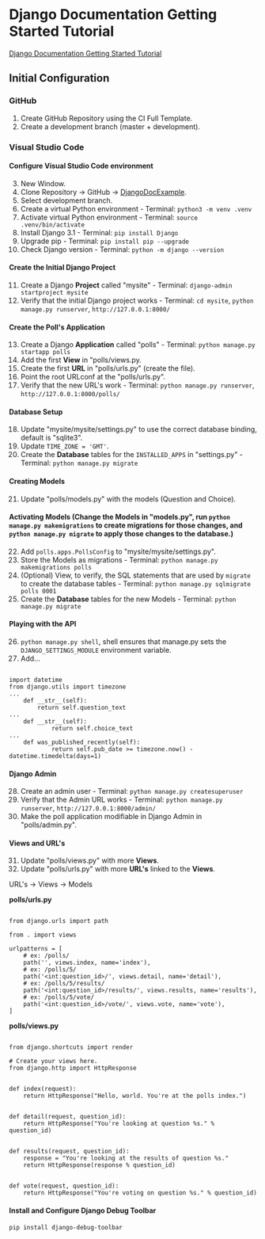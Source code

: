 # Django Documentation Getting Started Tutorial

[Django Documentation Getting Started Tutorial](https://docs.djangoproject.com/en/3.1/intro/)

## Initial Configuration

### GitHub

1. Create GitHub Repository using the CI Full Template.
2. Create a development branch (master + development).

### Visual Studio Code

#### Configure Visual Studio Code environment

3. New Window.
4. Clone Repository -> GitHub -> [DjangoDocExample](https://github.com/NaoiseGaffney/DjangoDocExample).
5. Select development branch.
6. Create a virtual Python environment - Terminal: `python3 -m venv .venv`
7. Activate virtual Python environment - Terminal: `source .venv/bin/activate`
8. Install Django 3.1 - Terminal: `pip install Django`
9. Upgrade pip - Terminal: `pip install pip --upgrade`
10. Check Django version - Terminal: `python -m django --version`

#### Create the Initial Django Project

11. Create a Django **Project** called "mysite" - Terminal: `django-admin startproject mysite`
12. Verify that the initial Django project works - Terminal: `cd mysite`, `python manage.py runserver`, `http://127.0.0.1:8000/`

#### Create the Poll's Application

13. Create a Django **Application** called "polls" - Terminal: `python manage.py startapp polls`
14. Add the first **View** in "polls/views.py.
15. Create the first **URL** in "polls/urls.py" (create the file).
16. Point the root URLconf at the "polls/urls.py".
17. Verify that the new URL's work -  Terminal: `python manage.py runserver`, `http://127.0.0.1:8000/polls/`

#### Database Setup

18. Update "mysite/mysite/settings.py" to use the correct database binding, default is "sqlite3".
19. Update `TIME_ZONE = 'GMT'`.
20. Create the **Database** tables for the `INSTALLED_APPS` in "settings.py" - Terminal: `python manage.py migrate`

#### Creating Models

21. Update "polls/models.py" with the models (Question and Choice).

#### Activating Models (Change the Models in "models.py", run `python manage.py makemigrations` to create migrations for those changes, and `python manage.py migrate` to apply those changes to the database.)

22. Add `polls.apps.PollsConfig` to "mysite/mysite/settings.py".
23. Store the Models as migrations - Terminal: `python manage.py makemigrations polls`
24. (Optional) View, to verify, the SQL statements that are used by `migrate` to create the database tables - Terminal: `python manage.py sqlmigrate polls 0001`
25. Create the **Database** tables for the new Models - Terminal: `python manage.py migrate`

#### Playing with the API

26. `python manage.py shell`, shell ensures that manage.py sets the `DJANGO_SETTINGS_MODULE` environment variable.
27. Add...

```

import datetime
from django.utils import timezone
...
    def __str__(self):
        return self.question_text
...
    def __str__(self):
            return self.choice_text
...
    def was_published_recently(self):
            return self.pub_date >= timezone.now() - datetime.timedelta(days=1)

```

#### Django Admin

28. Create an admin user - Terminal: `python manage.py createsuperuser`
29. Verify that the Admin URL works -  Terminal: `python manage.py runserver`, `http://127.0.0.1:8000/admin/`
30. Make the poll application modifiable in Django Admin in "polls/admin.py".

#### Views and URL's

31. Update "polls/views.py" with more **Views**.
32. Update "polls/urls.py" with more **URL's** linked to the **Views**.

URL's -> Views -> Models

**polls/urls.py**

````

from django.urls import path

from . import views

urlpatterns = [
    # ex: /polls/
    path('', views.index, name='index'),
    # ex: /polls/5/
    path('<int:question_id>/', views.detail, name='detail'),
    # ex: /polls/5/results/
    path('<int:question_id>/results/', views.results, name='results'),
    # ex: /polls/5/vote/
    path('<int:question_id>/vote/', views.vote, name='vote'),
]

````

**polls/views.py**

````

from django.shortcuts import render

# Create your views here.
from django.http import HttpResponse


def index(request):
    return HttpResponse("Hello, world. You're at the polls index.")


def detail(request, question_id):
    return HttpResponse("You're looking at question %s." % question_id)


def results(request, question_id):
    response = "You're looking at the results of question %s."
    return HttpResponse(response % question_id)


def vote(request, question_id):
    return HttpResponse("You're voting on question %s." % question_id)

````


#### Install and Configure Django Debug Toolbar
`pip install django-debug-toolbar`